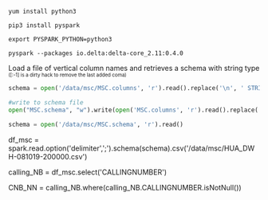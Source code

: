 ```shell
yum install python3

pip3 install pyspark

export PYSPARK_PYTHON=python3

pyspark --packages io.delta:delta-core_2.11:0.4.0
```

Load a file of vertical column names and retrieves a schema with string type<br>
<sub><sup>([:-1] is a dirty hack to remove the last added coma)</sub></sup>

```python
schema = open('/data/msc/MSC.columns', 'r').read().replace('\n', ' STRING,')[:-1]

#write to schema file
open("MSC.schema", "w").write(open('MSC.columns', 'r').read().replace('\n', ' String,')[:-1])

schema = open('/data/msc/MSC.schema', 'r').read()
```

df_msc = spark.read.option('delimiter',';').schema(schema).csv('/data/msc/HUA_DWH-081019-200000.csv')

calling_NB = df_msc.select('CALLINGNUMBER')

CNB_NN = calling_NB.where(calling_NB.CALLINGNUMBER.isNotNull())
